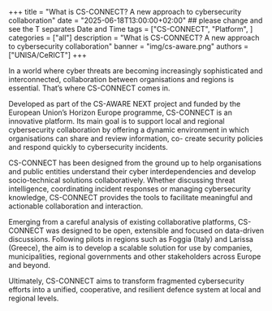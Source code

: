 +++
title = "What is CS-CONNECT? A new approach to cybersecurity collaboration"
date = "2025-06-18T13:00:00+02:00" ## please change and see the T separates Date and Time
tags = ["CS-CONNECT", "Platform", ]
categories = ["all"]
description = "What is CS-CONNECT? A new approach to cybersecurity collaboration"
banner = "img/cs-aware.png"
authors = ["UNISA/CeRICT"]
+++

In a world where cyber threats are becoming increasingly sophisticated and
interconnected, collaboration between organisations and regions is essential.
That’s where CS-CONNECT comes in.

Developed as part of the CS-AWARE NEXT project and funded by the European
Union’s Horizon Europe programme, CS-CONNECT is an innovative platform. Its
main goal is to support local and regional cybersecurity collaboration by offering a
dynamic environment in which organisations can share and review information, co-
create security policies and respond quickly to cybersecurity incidents.

CS-CONNECT has been designed from the ground up to help organisations and public
entities understand their cyber interdependencies and develop socio-technical solutions
collaboratively. Whether discussing threat intelligence, coordinating incident
responses or managing cybersecurity knowledge, CS-CONNECT provides the tools to
facilitate meaningful and actionable collaboration and interaction.

Emerging from a careful analysis of existing collaborative platforms, CS-CONNECT
was designed to be open, extensible and focused on data-driven discussions. Following
pilots in regions such as Foggia (Italy) and Larissa (Greece), the aim is to develop a
scalable solution for use by companies, municipalities, regional governments and other
stakeholders across Europe and beyond.

Ultimately, CS-CONNECT aims to transform fragmented cybersecurity efforts into a
unified, cooperative, and resilient defence system at local and regional levels.